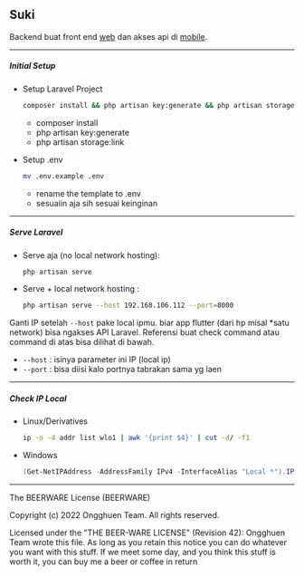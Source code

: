 ## Suki
Backend buat front end [web](https://github.com/ongghuen/web-frontend) dan akses api di [mobile](https://github.com/ongghuen/mobile).

<hr/>

##### Initial Setup
- Setup Laravel Project
  ```bash
  composer install && php artisan key:generate && php artisan storage:link
  ```
  - composer install
  - php artisan key:generate
  - php artisan storage:link

- Setup .env
  ```bash
  mv .env.example .env
  ```
  - rename the template to .env
  - sesuaiin aja sih sesuai keinginan

<hr/>

##### Serve Laravel
- Serve aja (no local network hosting):
  ```bash
  php artisan serve
  ```
- Serve + local network hosting :
  ```bash
  php artisan serve --host 192.168.106.112 --port=8000
  ```
Ganti IP setelah `--host` pake local ipmu. biar app flutter (dari hp misal *satu network) bisa ngakses API Laravel. Referensi buat check command atau command di atas bisa dilihat di bawah.

   - `--host` : isinya parameter ini IP (local ip)
   - `--port` : bisa diisi kalo portnya tabrakan sama yg laen

<hr/>

<!-- brow -->
##### Check IP Local
- Linux/Derivatives
  ```bash
  ip -o -4 addr list wlo1 | awk '{print $4}' | cut -d/ -f1
  ```

- Windows
  ```powershell
  (Get-NetIPAddress -AddressFamily IPv4 -InterfaceAlias "Local *").IPAddress
  ```

<hr/>

The BEERWARE License (BEERWARE)

Copyright (c) 2022 Ongghuen Team. All rights reserved.

Licensed under the "THE BEER-WARE LICENSE" (Revision 42):
Ongghuen Team wrote this file. As long as you retain this notice you
can do whatever you want with this stuff. If we meet some day, and you think
this stuff is worth it, you can buy me a beer or coffee in return
